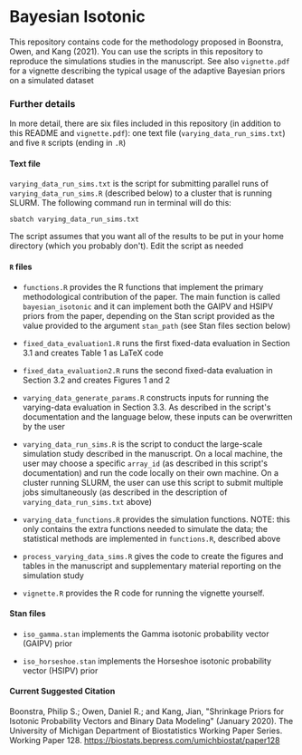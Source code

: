 # Bayesian Isotonic

This repository contains code for the methodology proposed in Boonstra, Owen, 
and Kang (2021). You can use the scripts in this repository to 
reproduce the simulations studies in the manuscript. See also `vignette.pdf` 
for a vignette describing the typical usage of the adaptive Bayesian priors 
on a simulated dataset

### Further details

In more detail, there are six files included in this repository (in addition to 
this README and `vignette.pdf`): one text file (`varying_data_run_sims.txt`) 
and five `R` scripts (ending in  `.R`)

#### Text file

`varying_data_run_sims.txt` is the script for submitting parallel runs of
`varying_data_run_sims.R` (described below) to a cluster that is running
SLURM. The following command run in terminal will do this:

`sbatch varying_data_run_sims.txt`

The script assumes that you want all of the results to be put in your home 
directory (which you probably don't). Edit the script as needed  

#### `R` files

  - `functions.R` provides the R functions that implement the primary
methodological contribution of the paper. The main function is called
`bayesian_isotonic` and it can implement both the GAIPV and HSIPV priors from
the paper, depending on the Stan script provided as the value provided
to the argument `stan_path` (see Stan files section below)

  - `fixed_data_evaluation1.R` runs the first fixed-data evaluation in
Section 3.1 and creates Table 1 as LaTeX code

  - `fixed_data_evaluation2.R` runs the second fixed-data evaluation in
Section 3.2 and creates Figures 1 and 2

  - `varying_data_generate_params.R` constructs inputs for running the 
varying-data evaluation in Section 3.3. As described in the script's documentation 
and the language  below, these inputs can be overwritten by the user

  - `varying_data_run_sims.R` is the script to conduct the large-scale 
simulation study described in the manuscript. On a local machine, the user may 
choose a specific `array_id` (as described in this script's 
documentation) and run the code locally on their own machine. On a cluster 
running SLURM, the user can use this script to submit multiple jobs 
simultaneously (as described  in the description of `varying_data_run_sims.txt` above)

  - `varying_data_functions.R` provides the simulation functions. NOTE: 
this only contains the extra functions needed to simulate the data; the 
statistical methods are implemented in `functions.R`, described above

  - `process_varying_data_sims.R` gives the code to create the figures and tables in 
the manuscript and supplementary material reporting on the simulation study

  - `vignette.R` provides the R code for running the vignette yourself. 


#### Stan files

  - `iso_gamma.stan` implements the Gamma isotonic probability vector (GAIPV)
  prior 
  
  - `iso_horseshoe.stan` implements the Horseshoe isotonic probability vector
  (HSIPV) prior

#### Current Suggested Citation

Boonstra, Philip S.; Owen, Daniel R.; and Kang, Jian, "Shrinkage Priors for Isotonic Probability Vectors and Binary Data Modeling" (January 2020). The University of Michigan Department of Biostatistics Working Paper Series. Working Paper 128.
https://biostats.bepress.com/umichbiostat/paper128


